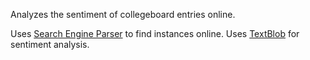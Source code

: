 Analyzes the sentiment of collegeboard entries online.

Uses [Search Engine Parser](https://pypi.org/project/search-engine-parser/) to find instances online. Uses [TextBlob](https://pypi.org/project/textblob/) for sentiment analysis.